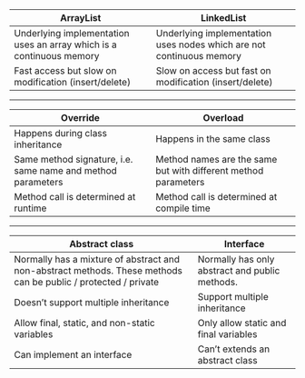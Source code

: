 | ArrayList | LinkedList |
|---|---------|
| Underlying implementation uses an array which is a continuous memory | Underlying implementation uses nodes which are not continuous memory |
| Fast access but slow on modification (insert/delete) | Slow on access but fast on modification (insert/delete) |

---

| Override | Overload |
|---|---------|
| Happens during class inheritance | Happens in the same class |
| Same method signature, i.e. same name and method parameters | Method names are the same but with different method parameters |
| Method call is determined at runtime | Method call is determined at compile time |

---

| Abstract class | Interface |
|---|---------|
| Normally has a mixture of abstract and non-abstract methods. These methods can be public / protected / private | Normally has only abstract and public methods.  |
| Doesn’t support multiple inheritance | Support multiple inheritance |
| Allow final, static, and non-static variables | Only allow static and final variables |
|Can implement an interface | Can’t extends an abstract class |
